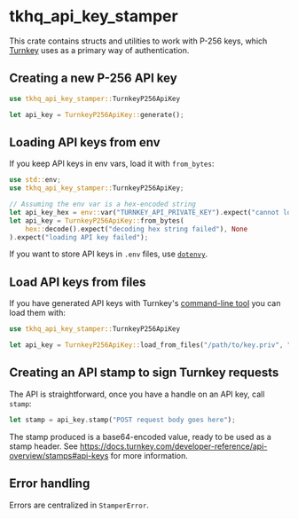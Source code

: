 # tkhq_api_key_stamper

This crate contains structs and utilities to work with P-256 keys, which [Turnkey](https://docs.turnkey.com/) uses as a primary way of authentication.

## Creating a new P-256 API key

```rust
use tkhq_api_key_stamper::TurnkeyP256ApiKey

let api_key = TurnkeyP256ApiKey::generate();
```

## Loading API keys from env

If you keep API keys in env vars, load it with `from_bytes`:

```rust
use std::env;
use tkhq_api_key_stamper::TurnkeyP256ApiKey;

// Assuming the env var is a hex-encoded string
let api_key_hex = env::var("TURNKEY_API_PRIVATE_KEY").expect("cannot load TURNKEY_API_PRIVATE_KEY");
let api_key = TurnkeyP256ApiKey::from_bytes(
    hex::decode().expect("decoding hex string failed"), None
).expect("loading API key failed");
```

If you want to store API keys in `.env` files, use [`dotenvy`](https://docs.rs/dotenvy/latest/dotenvy/).


## Load API keys from files

If you have generated API keys with Turnkey's [command-line tool](https://github.com/tkhq/tkcli) you can load them with:

```rust
use tkhq_api_key_stamper::TurnkeyP256ApiKey

let api_key = TurnkeyP256ApiKey::load_from_files("/path/to/key.priv", "/path/to/key.pub").expect("loading should succeed");
```

## Creating an API stamp to sign Turnkey requests

The API is straightforward, once you have a handle on an API key, call `stamp`:

```rust
let stamp = api_key.stamp("POST request body goes here");
```

The stamp produced is a base64-encoded value, ready to be used as a stamp header. See https://docs.turnkey.com/developer-reference/api-overview/stamps#api-keys for more information.

## Error handling

Errors are centralized in `StamperError`.
